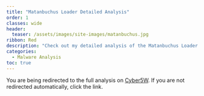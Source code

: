 ```yaml
---
title: "Matanbuchus Loader Detailed Analysis"
order: 1
classes: wide
header:
  teaser: /assets/images/site-images/matanbuchus.jpg
ribbon: Red
description: "Check out my detailed analysis of the Matanbuchus Loader on Cyber5W"
categories:
  - Malware Analysis
toc: true
---
```


<html>
  <head>
    <meta http-equiv="refresh" content="3; url=https://blog.cyber5w.com/matanbuchus-loader-analysis">
  </head>
  <body>
    <p>You are being redirected to the full analysis on <a href="https://blog.cyber5w.com/matanbuchus-loader-analysis">Cyber5W</a>. If you are not redirected automatically, click the link.</p>
  </body>
</html>
